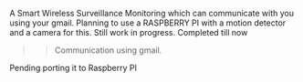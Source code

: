A Smart Wireless Surveillance Monitoring which can communicate with you using your gmail. Planning to use a RASPBERRY PI with a motion detector and a camera for this. Still work in progress.
Completed till now
>> Communication using gmail.

Pending porting it to Raspberry PI
